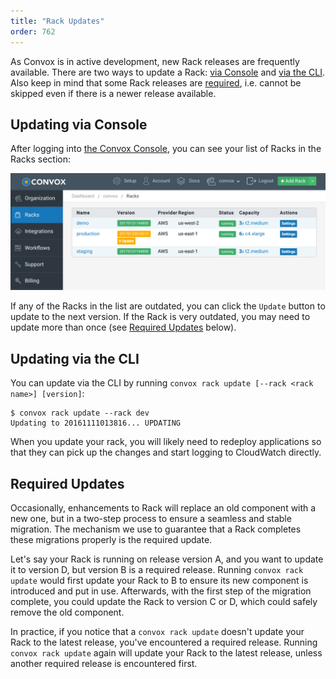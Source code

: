 ```yaml
---
title: "Rack Updates"
order: 762
---
```


As Convox is in active development, new Rack releases are frequently available. There are two ways to update a Rack: [via Console](#via-console) and [via the CLI](#via-the-cli). Also keep in mind that some Rack releases are [required](#required-updates), i.e. cannot be skipped even if there is a newer release available.

## Updating via Console

After logging into [the Convox Console](https://console.convox.com/), you can see your list of Racks in the Racks section:

![List of Racks](/assets/images/docs/what-is-a-rack/list-of-racks.png)

If any of the Racks in the list are outdated, you can click the `Update` button to update to the next version. If the Rack is very outdated, you may need to update more than once (see [Required Updates](#required-updates) below).

## Updating via the CLI

You can update via the CLI by running `convox rack update [--rack <rack name>] [version]`:

```
$ convox rack update --rack dev
Updating to 20161111013816... UPDATING
```

When you update your rack, you will likely need to redeploy applications so that they can pick up the changes and start logging to CloudWatch directly.

## Required Updates

Occasionally, enhancements to Rack will replace an old component with a new one, but in a two-step process to ensure a seamless and stable migration. The mechanism we use to guarantee that a Rack completes these migrations properly is the required update.

Let's say your Rack is running on release version A, and you want to update it to version D, but version B is a required release. Running `convox rack update` would first update your Rack to B to ensure its new component is introduced and put in use. Afterwards, with the first step of the migration complete, you could update the Rack to version C or D, which could safely remove the old component.

In practice, if you notice that a `convox rack update` doesn't update your Rack to the latest release, you've encountered a required release. Running `convox rack update` again will update your Rack to the latest release, unless another required release is encountered first.
